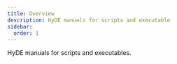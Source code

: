 ```yaml
---
title: Overview
description: HyDE manuals for scripts and executable
sidebar:
  order: 1
---
```


HyDE manuals for scripts and executables.